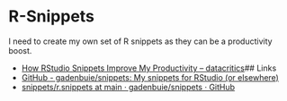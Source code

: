 # R-Snippets

I need to create my own set of R snippets as they can be a productivity boost.

* [How RStudio Snippets Improve My Productivity – datacritics](https://datacritics.com/2019/01/28/rstudio-snippets/)## Links
* [GitHub - gadenbuie/snippets: My snippets for RStudio (or elsewhere)](https://github.com/gadenbuie/snippets)
* [snippets/r.snippets at main · gadenbuie/snippets · GitHub](https://github.com/gadenbuie/snippets/blob/main/r.snippets)
